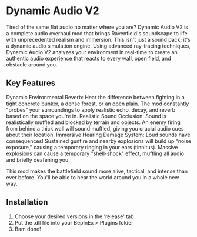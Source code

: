 # Dynamic Audio V2

Tired of the same flat audio no matter where you are? Dynamic Audio V2 is a complete audio overhaul mod that brings Ravenfield's soundscape to life with unprecedented realism and immersion.
This isn't just a sound pack; it's a dynamic audio simulation engine. Using advanced ray-tracing techniques, Dynamic Audio V2 analyzes your environment in real-time to create an authentic audio experience that reacts to every wall, open field, and obstacle around you.

## Key Features

Dynamic Environmental Reverb: Hear the difference between fighting in a tight concrete bunker, a dense forest, or an open plain. The mod constantly "probes" your surroundings to apply realistic echo, decay, and reverb based on the space you're in.
Realistic Sound Occlusion: Sound is realistically muffled and blocked by terrain and objects. An enemy firing from behind a thick wall will sound muffled, giving you crucial audio cues about their location.
Immersive Hearing Damage System: Loud sounds have consequences! Sustained gunfire and nearby explosions will build up "noise exposure," causing a temporary ringing in your ears (tinnitus). Massive explosions can cause a temporary "shell-shock" effect, muffling all audio and briefly deafening you.

This mod makes the battlefield sound more alive, tactical, and intense than ever before. You'll be able to hear the world around you in a whole new way.

## Installation

1. Choose your desired versions in the 'release' tab
2. Put the .dll file into your BepInEx > Plugins folder
3. Bam done!

